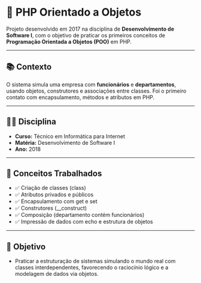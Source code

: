 # 🏢 PHP Orientado a Objetos

Projeto desenvolvido em 2017 na disciplina de **Desenvolvimento de Software I**, com o objetivo de praticar os primeiros conceitos de **Programação Orientada a Objetos (POO)** em PHP.

---

## 📚 Contexto

O sistema simula uma empresa com **funcionários** e **departamentos**, usando objetos, construtores e associações entre classes. Foi o primeiro contato com encapsulamento, métodos e atributos em PHP.

---

## 👨‍🏫 Disciplina

- **Curso:** Técnico em Informática para Internet
- **Matéria:** Desenvolvimento de Software I  
- **Ano:** 2018

---

## 🧠 Conceitos Trabalhados
- ✅ Criação de classes (class)
- ✅ Atributos privados e públicos
- ✅ Encapsulamento com get e set
- ✅ Construtores (__construct)
- ✅ Composição (departamento contém funcionários)
- ✅ Impressão de dados com echo e estrutura de objetos

---

## 📌 Objetivo
- Praticar a estruturação de sistemas simulando o mundo real com classes interdependentes, favorecendo o raciocínio lógico e a modelagem de dados via objetos.